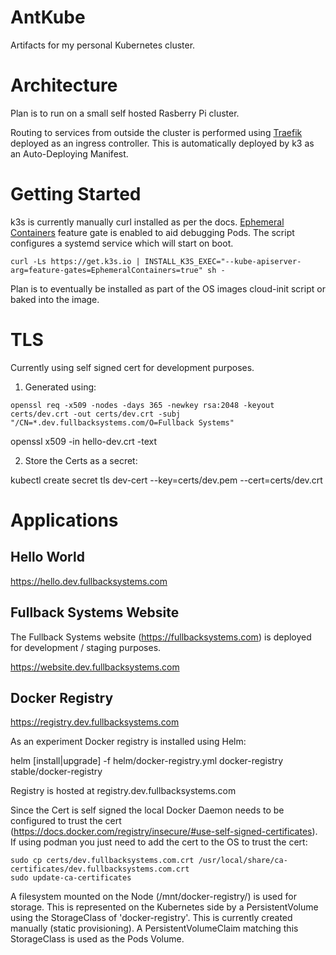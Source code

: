 # AntKube

Artifacts for my personal Kubernetes cluster.

# Architecture

Plan is to run on a small self hosted Rasberry Pi cluster.

Routing to services from outside the cluster is performed using [Traefik][Traefik] deployed as an ingress controller. This is automatically deployed by k3 as an Auto-Deploying Manifest.

# Getting Started

k3s is currently manually curl installed as per the docs. [Ephemeral Containers][Ephemeral] feature gate is enabled to aid debugging Pods.  The script configures a systemd service which will start on boot.

```
curl -Ls https://get.k3s.io | INSTALL_K3S_EXEC="--kube-apiserver-arg=feature-gates=EphemeralContainers=true" sh -
```

Plan is to eventually be installed as part of the OS images cloud-init script or baked into the image.

# TLS

Currently using self signed cert for development purposes.

1) Generated using:

```
openssl req -x509 -nodes -days 365 -newkey rsa:2048 -keyout certs/dev.crt -out certs/dev.crt -subj "/CN=*.dev.fullbacksystems.com/O=Fullback Systems"
```


openssl x509 -in hello-dev.crt -text

2) Store the Certs as a secret:

  kubectl create secret tls dev-cert --key=certs/dev.pem --cert=certs/dev.crt


# Applications

## Hello World

https://hello.dev.fullbacksystems.com

## Fullback Systems Website

The Fullback Systems website (https://fullbacksystems.com) is deployed for development / staging purposes.

https://website.dev.fullbacksystems.com



## Docker Registry

https://registry.dev.fullbacksystems.com

As an experiment Docker registry is installed using Helm:

  helm [install|upgrade] -f helm/docker-registry.yml  docker-registry stable/docker-registry

Registry is hosted at registry.dev.fullbacksystems.com

Since the Cert is self signed the local Docker Daemon needs to be configured to trust the cert (https://docs.docker.com/registry/insecure/#use-self-signed-certificates). If using podman  you just need to add the cert to the OS to trust the cert:

    sudo cp certs/dev.fullbacksystems.com.crt /usr/local/share/ca-certificates/dev.fullbacksystems.com.crt
    sudo update-ca-certificates 


A filesystem mounted on the Node (/mnt/docker-registry/<disk-uuid>) is used for storage. This is represented on the Kubernetes side by a PersistentVolume using the StorageClass of 'docker-registry'. This is currently created manually (static provisioning). A PersistentVolumeClaim matching this StorageClass is used as the Pods Volume.

[Traefik]: https://rancher.com/docs/k3s/latest/en/networking/#traefik-ingress-controller
[Ephemeral]: https://kubernetes.io/docs/tasks/debug-application-cluster/debug-running-pod/#ephemeral-container
